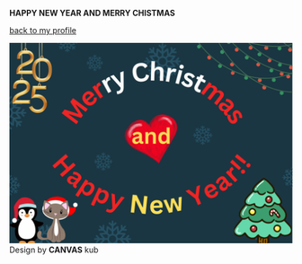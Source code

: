 **HAPPY NEW YEAR AND MERRY CHISTMAS**


[back to my profile](https://qlerdev.github.io/)

![Happy New Year](img/hny_chrismas_punnakan.png)
Design by **CANVAS** kub
